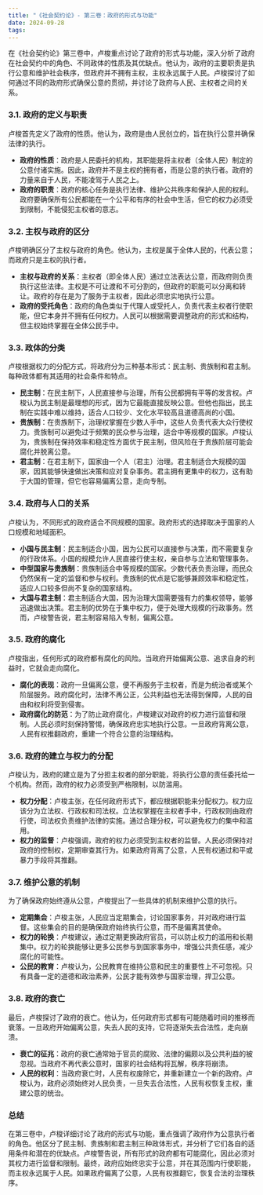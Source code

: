 ```yaml
---
title: "《社会契约论》- 第三卷：政府的形式与功能"
date: 2024-09-28
tags: 
---
```

在《社会契约论》第三卷中，卢梭重点讨论了政府的形式与功能，深入分析了政府在社会契约中的角色、不同政体的性质及其优缺点。他认为，政府的主要职责是执行公意和维护社会秩序，但政府并不拥有主权，主权永远属于人民。卢梭探讨了如何通过不同的政府形式确保公意的贯彻，并讨论了政府与人民、主权者之间的关系。

### 3.1. 政府的定义与职责
卢梭首先定义了政府的性质。他认为，政府是由人民创立的，旨在执行公意并确保法律的执行。
- **政府的性质**：政府是人民委托的机构，其职能是将主权者（全体人民）制定的公意付诸实施。因此，政府并不是主权的拥有者，而是公意的执行者。政府的力量来自于人民，不能凌驾于人民之上。
- **政府的职责**：政府的核心任务是执行法律、维护公共秩序和保护人民的权利。政府要确保所有公民都能在一个公平和有序的社会中生活，但它的权力必须受到限制，不能侵犯主权者的意志。

### 3.2. 主权与政府的区分
卢梭明确区分了主权与政府的角色。他认为，主权是属于全体人民的，代表公意；而政府只是主权的执行者。
- **主权与政府的关系**：主权者（即全体人民）通过立法表达公意，而政府则负责执行这些法律。主权是不可让渡和不可分割的，但政府的职能可以分离和转让。政府的存在是为了服务于主权者，因此必须忠实地执行公意。
- **政府的受托角色**：政府的角色类似于代理人或受托人，负责代表主权者行使职能，但它本身并不拥有任何权力。人民可以根据需要调整政府的形式和结构，但主权始终掌握在全体公民手中。

### 3.3. 政体的分类
卢梭根据权力的分配方式，将政府分为三种基本形式：民主制、贵族制和君主制。每种政体都有其适用的社会条件和特点。
- **民主制**：在民主制下，人民直接参与治理，所有公民都拥有平等的发言权。卢梭认为民主制是最理想的形式，因为它最能直接反映公意。但他也指出，民主制在实践中难以维持，适合人口较少、文化水平较高且道德高尚的小国。
- **贵族制**：在贵族制下，治理权掌握在少数人手中，这些人负责代表大众行使权力。贵族制可以避免过于频繁的民众参与治理，适合中等规模的国家。卢梭认为，贵族制在保持效率和稳定性方面优于民主制，但风险在于贵族阶层可能会腐化并脱离公意。
- **君主制**：在君主制下，国家由一个人（君主）治理。君主制适合大规模的国家，因其能够快速做出决策和应对复杂事务。君主拥有更集中的权力，这有助于大国的管理，但它也容易偏离公意，走向专制。

### 3.4. 政府与人口的关系
卢梭认为，不同形式的政府适合不同规模的国家。政府形式的选择取决于国家的人口规模和地域面积。
- **小国与民主制**：民主制适合小国，因为公民可以直接参与决策，而不需要复杂的行政体系。小国的规模允许人民直接行使主权，亲自参与立法和管理事务。
- **中型国家与贵族制**：贵族制适合中等规模的国家。少数代表负责治理，而民众仍然保有一定的监督和参与权利。贵族制的优点是它能够兼顾效率和稳定性，适应人口较多但尚不复杂的国家结构。
- **大国与君主制**：君主制适合大国，因为治理大国需要强有力的集权领导，能够迅速做出决策。君主制的优势在于集中权力，便于处理大规模的行政事务。然而，卢梭警告说，君主制容易陷入专制，偏离公意。

### 3.5. 政府的腐化
卢梭指出，任何形式的政府都有腐化的风险。当政府开始偏离公意、追求自身的利益时，它就会走向腐化。
- **腐化的表现**：政府一旦偏离公意，便不再服务于主权者，而是为统治者或某个阶层服务。政府腐化时，法律不再公正，公共利益也无法得到保障，人民的自由和权利将受到侵害。
- **政府腐化的防范**：为了防止政府腐化，卢梭建议对政府的权力进行监督和限制。人民必须时刻保持警惕，确保政府忠实地执行公意。一旦政府背离公意，人民有权推翻政府，重建一个符合公意的治理结构。

### 3.6. 政府的建立与权力的分配
卢梭认为，政府的建立是为了分担主权者的部分职能，将执行公意的责任委托给一个机构。然而，政府的权力必须受到严格限制，以防滥用。
- **权力分配**：卢梭主张，在任何政府形式下，都应根据职能来分配权力。权力应该分为立法权、行政权和司法权。立法权掌握在主权者手中，行政权则由政府行使，司法权负责维护法律的实施。通过合理分权，可以避免权力的集中和滥用。
- **权力的监督**：卢梭强调，政府的权力必须受到主权者的监督。人民必须保持对政府的控制权，定期审查其行为。如果政府背离了公意，人民有权通过和平或暴力手段将其推翻。

### 3.7. 维护公意的机制
为了确保政府始终遵从公意，卢梭提出了一些具体的机制来维护公意的执行。
- **定期集会**：卢梭主张，人民应当定期集会，讨论国家事务，并对政府进行监督。这些集会的目的是确保政府始终执行公意，而不是偏离其使命。
- **权力的轮换**：卢梭建议，通过定期更换政府官员，可以防止权力的滥用和长期集中。权力的轮换能够让更多公民参与到国家事务中，增强公共责任感，减少腐化的可能性。
- **公民的教育**：卢梭认为，公民教育在维持公意和民主的重要性上不可忽视。只有具备一定的道德和政治素养，公民才能有效参与国家治理，捍卫公意。

### 3.8. 政府的衰亡
最后，卢梭探讨了政府的衰亡。他认为，任何政府形式都有可能随着时间的推移而衰落。一旦政府开始偏离公意，失去人民的支持，它将逐渐失去合法性，走向崩溃。
- **衰亡的征兆**：政府的衰亡通常始于官员的腐败、法律的偏颇以及公共利益的被忽视。当政府不再代表公意时，国家的社会结构将瓦解，秩序将崩溃。
- **人民的权利**：当政府衰亡时，人民有权废除它，并重新建立一个新的政府。卢梭认为，政府必须始终对人民负责，一旦失去合法性，人民有权恢复主权，重建公意的统治。

### 总结
在第三卷中，卢梭详细讨论了政府的形式与功能，重点强调了政府作为公意执行者的角色。他区分了民主制、贵族制和君主制三种政体形式，并分析了它们各自的适用条件和潜在的优缺点。卢梭警告说，所有形式的政府都有可能腐化，因此必须对其权力进行监督和限制。最终，政府应始终忠实于公意，并在其范围内行使职能，而主权永远属于人民。如果政府偏离了公意，人民有权推翻它，恢复合法的治理秩序。